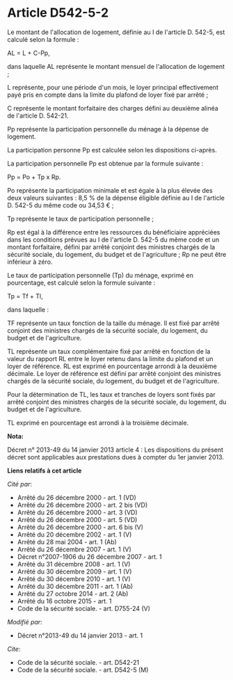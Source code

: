 # Article D542-5-2

Le montant de l'allocation de logement, définie au I de l'article D. 542-5, est calculé selon la formule : 

AL = L + C-Pp, 

dans laquelle AL représente le montant mensuel de l'allocation de logement ; 

L représente, pour une période d'un mois, le loyer principal effectivement payé pris en compte dans la limite du plafond de
loyer fixé par arrêté ; 

C représente le montant forfaitaire des charges défini au deuxième alinéa de l'article D. 542-21. 

Pp représente la participation personnelle du ménage à la dépense de logement. 

La participation personne Pp est calculée selon les dispositions ci-après. 

La participation personnelle Pp est obtenue par la formule suivante : 

Pp = Po + Tp x Rp. 

Po représente la participation minimale et est égale à la plus élevée des deux valeurs suivantes : 8,5 % de la dépense
éligible définie au I de l'article D. 542-5 du même code ou 34,53 € ; 

Tp représente le taux de participation personnelle ; 

Rp est égal à la différence entre les ressources du bénéficiaire appréciées dans les conditions prévues au I de l'article D.
542-5 du même code et un montant forfaitaire, défini par arrêté conjoint des ministres chargés de la sécurité sociale, du
logement, du budget et de l'agriculture ; Rp ne peut être inférieur à zéro. 

Le taux de participation personnelle (Tp) du ménage, exprimé en pourcentage, est calculé selon la formule suivante : 

Tp = Tf + Tl, 

dans laquelle : 

TF représente un taux fonction de la taille du ménage. Il est fixé par arrêté conjoint des ministres chargés de la sécurité
sociale, du logement, du budget et de l'agriculture. 

TL représente un taux complémentaire fixé par arrêté en fonction de la valeur du rapport RL entre le loyer retenu dans la
limite du plafond et un loyer de référence. RL est exprimé en pourcentage arrondi à la deuxième décimale. Le loyer de
référence est défini par arrêté conjoint des ministres chargés de la sécurité sociale, du logement, du budget et de
l'agriculture. 

Pour la détermination de TL, les taux et tranches de loyers sont fixés par arrêté conjoint des ministres chargés de la
sécurité sociale, du logement, du budget et de l'agriculture. 

TL exprimé en pourcentage est arrondi à la troisième décimale.

**Nota:**

Décret n° 2013-49 du 14 janvier 2013  article 4 : Les dispositions du présent décret sont applicables aux prestations dues à
compter du 1er janvier 2013.

**Liens relatifs à cet article**

_Cité par_:

  - Arrêté du 26 décembre 2000 - art. 1 (VD)
  - Arrêté du 26 décembre 2000 - art. 2 bis (VD)
  - Arrêté du 26 décembre 2000 - art. 3 (VD)
  - Arrêté du 26 décembre 2000 - art. 5 (VD)
  - Arrêté du 26 décembre 2000 - art. 6 bis (V)
  - Arrêté du 20 décembre 2002 - art. 1 (V)
  - Arrêté du 28 mai 2004 - art. 1 (Ab)
  - Arrêté du 26 décembre 2007 - art. 1 (V)
  - Décret n°2007-1906 du 26 décembre 2007 - art. 1
  - Arrêté du 31 décembre 2008 - art. 1 (V)
  - Arrêté du 30 décembre 2009 - art. 1 (V)
  - Arrêté du 30 décembre 2010 - art. 1 (V)
  - Arrêté du 30 décembre 2011 - art. 1 (Ab)
  - Arrêté du 27 octobre 2014 - art. 2 (Ab)
  - Arrêté du 16 octobre 2015 - art. 1
  - Code de la sécurité sociale. - art. D755-24 (V)

_Modifié par_:

  - Décret n°2013-49 du 14 janvier 2013 - art. 1

_Cite_:

  - Code de la sécurité sociale. - art. D542-21
  - Code de la sécurité sociale. - art. D542-5 (M)
